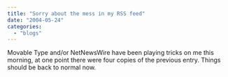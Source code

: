 ```yaml
---
title: "Sorry about the mess in my RSS feed"
date: "2004-05-24"
categories: 
  - "blogs"
---
```


Movable Type and/or NetNewsWire have been playing tricks on me this morning, at one point there were four copies of the previous entry. Things should be back to normal now.

